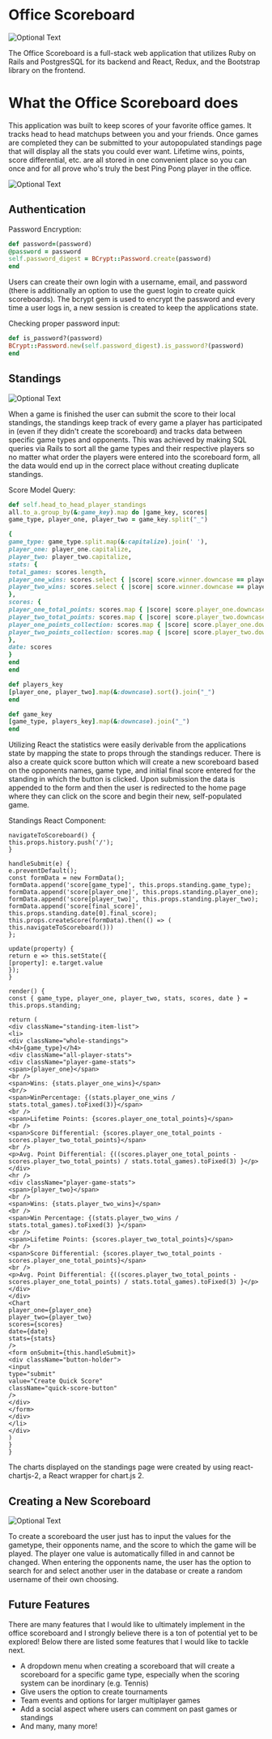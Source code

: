 # Office Scoreboard

![Optional Text](./read_me_images/home_page_2.png)

The Office Scoreboard is a full-stack web application that utilizes Ruby on Rails and PostgresSQL for its backend and React, Redux, and the Bootstrap library on the frontend. 

# What the Office Scoreboard does

This application was built to keep scores of your favorite office games. It tracks head to head matchups between you and your friends. Once games are completed they can be submitted to your autopopulated standings page that will display all the stats you could ever want. Lifetime wins, points, score differential, etc. are all stored in one convenient place so you can once and for all prove who's truly the best Ping Pong player in the office.  

![Optional Text](./read_me_images/scoreboard_1.png)

## Authentication 

Password Encryption:

```ruby
def password=(password)
@password = password
self.password_digest = BCrypt::Password.create(password)
end
```

Users can create their own login with a username, email, and password (there is additionally an option to use the guest login to create quick scoreboards). The bcrypt gem is used to encrypt the password and every time a user logs in, a new session is created to keep the applications state. 


Checking proper password input:

```ruby 
def is_password?(password)
BCrypt::Password.new(self.password_digest).is_password?(password)
end
```

## Standings

![Optional Text](./read_me_images/standings.png)

When a game is finished the user can submit the score to their local standings, the standings keep track of every game a player has participated in (even if they didn't create the scoreboard) and tracks data between specific game types and opponents. This was achieved by making SQL queries via Rails to sort all the game types and their respective players so no matter what order the players were entered into the scoreboard form, all the data would end up in the correct place without creating duplicate standings. 

Score Model Query: 

```ruby
def self.head_to_head_player_standings
all.to_a.group_by(&:game_key).map do |game_key, scores|
game_type, player_one, player_two = game_key.split("_")

{
game_type: game_type.split.map(&:capitalize).join(' '),
player_one: player_one.capitalize,
player_two: player_two.capitalize,
stats: {
total_games: scores.length,
player_one_wins: scores.select { |score| score.winner.downcase == player_one }.length,
player_two_wins: scores.select { |score| score.winner.downcase == player_two }.length,
},
scores: {
player_one_total_points: scores.map { |score| score.player_one.downcase == player_one ? score.player_one_score : score.player_two_score }.reduce(:+),
player_two_total_points: scores.map { |score| score.player_two.downcase == player_two ? score.player_two_score : score.player_one_score }.reduce(:+),
player_one_points_collection: scores.map { |score| score.player_one.downcase == player_one ? score.player_one_score : score.player_two_score },
player_two_points_collection: scores.map { |score| score.player_two.downcase == player_two ? score.player_two_score : score.player_one_score }
},
date: scores
}
end
end

def players_key
[player_one, player_two].map(&:downcase).sort().join("_")
end

def game_key
[game_type, players_key].map(&:downcase).join("_")
end
```

Utilizing React the statistics were easily derivable from the applications state by mapping the state to props through the standings reducer. 
There is also a create quick score button which will create a new scoreboard based on the opponents names, game type, and initial final score entered for the standing in which the button is clicked. Upon submission the data is appended to the form and then the user is redirected to the home page where they can click on the score and begin their new, self-populated game.

Standings React Component:

```JSX
navigateToScoreboard() {
this.props.history.push('/');
}

handleSubmit(e) {
e.preventDefault();
const formData = new FormData();
formData.append('score[game_type]', this.props.standing.game_type);
formData.append('score[player_one]', this.props.standing.player_one);
formData.append('score[player_two]', this.props.standing.player_two);
formData.append('score[final_score]', this.props.standing.date[0].final_score);
this.props.createScore(formData).then(() => (
this.navigateToScoreboard()))
};

update(property) {
return e => this.setState({
[property]: e.target.value
});
}

render() {
const { game_type, player_one, player_two, stats, scores, date } = this.props.standing;

return (
<div className="standing-item-list">
<li>
<div className="whole-standings">
<h4>{game_type}</h4>
<div className="all-player-stats">
<div className="player-game-stats">
<span>{player_one}</span>
<br />
<span>Wins: {stats.player_one_wins}</span>
<br/>
<span>WinPercentage: {(stats.player_one_wins / stats.total_games).toFixed(3)}</span>
<br />
<span>Lifetime Points: {scores.player_one_total_points}</span>
<br />
<span>Score Differential: {scores.player_one_total_points - scores.player_two_total_points}</span>
<br />
<p>Avg. Point Differential: {((scores.player_one_total_points - scores.player_two_total_points) / stats.total_games).toFixed(3) }</p>
</div>
<hr />
<div className="player-game-stats">
<span>{player_two}</span>
<br />
<span>Wins: {stats.player_two_wins}</span>
<br />					
<span>Win Percentage: {(stats.player_two_wins / stats.total_games).toFixed(3) }</span>
<br />					
<span>Lifetime Points: {scores.player_two_total_points}</span>
<br />
<span>Score Differential: {scores.player_two_total_points - scores.player_one_total_points}</span>
<br />
<p>Avg. Point Differential: {((scores.player_two_total_points - scores.player_one_total_points) / stats.total_games).toFixed(3) }</p>
</div>
</div>
<Chart 
player_one={player_one}
player_two={player_two}
scores={scores}
date={date}
stats={stats}
/>
<form onSubmit={this.handleSubmit}>
<div className="button-holder">
<input
type="submit"
value="Create Quick Score"
className="quick-score-button"
/>
</div>
</form>
</div>
</li>
</div>
)
}
}
```

The charts displayed on the standings page were created by using react-chartjs-2, a React wrapper for chart.js 2.

## Creating a New Scoreboard

![Optional Text](./read_me_images/create_board.png)

To create a scoreboard the user just has to input the values for the gametype, their opponents name, and the score to which the game will be played. The player one value is automatically filled in and cannot be changed. When entering the opponents name, the user has the option to search for and select another user in the database or create a random username of their own choosing. 

## Future Features

There are many features that I would like to ultimately implement in the office scoreboard and I strongly believe there is a ton of potential yet to be explored! Below there are listed some features that I would like to tackle next. 

- A dropdown menu when creating a scoreboard that will create a scoreboard for a specific game type, especially when the scoring system can be inordinary (e.g. Tennis)
- Give users the option to create tournaments
- Team events and options for larger multiplayer games
- Add a social aspect where users can comment on past games or standings
- And many, many more!



